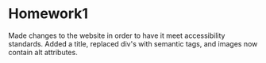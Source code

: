 # Homework1
Made changes to the website in order to have it meet accessibility standards. Added a title, replaced div's with semantic tags, and images now contain alt attributes.